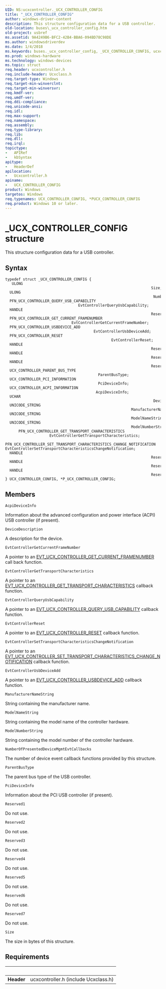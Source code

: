 ```yaml
---
UID: NS:ucxcontroller._UCX_CONTROLLER_CONFIG
title: "_UCX_CONTROLLER_CONFIG"
author: windows-driver-content
description: This structure configuration data for a USB controller.
old-location: buses\_ucx_controller_config.htm
old-project: usbref
ms.assetid: 9A4249B6-BFC2-42B4-BBA6-094BD78C98DE
ms.author: windowsdriverdev
ms.date: 1/4/2018
ms.keywords: buses._ucx_controller_config, _UCX_CONTROLLER_CONFIG, ucxcontroller/_UCX_CONTROLLER_CONFIG, UCX_CONTROLLER_CONFIG, P_UCX_CONTROLLER_CONFIG structure pointer [Buses], UCX_CONTROLLER_CONFIG structure [Buses], *PUCX_CONTROLLER_CONFIG, P_UCX_CONTROLLER_CONFIG, ucxcontroller/P_UCX_CONTROLLER_CONFIG
ms.prod: windows-hardware
ms.technology: windows-devices
ms.topic: struct
req.header: ucxcontroller.h
req.include-header: Ucxclass.h
req.target-type: Windows
req.target-min-winverclnt: 
req.target-min-winversvr: 
req.kmdf-ver: 
req.umdf-ver: 
req.ddi-compliance: 
req.unicode-ansi: 
req.idl: 
req.max-support: 
req.namespace: 
req.assembly: 
req.type-library: 
req.lib: 
req.dll: 
req.irql: 
topictype:
-	APIRef
-	kbSyntax
apitype:
-	HeaderDef
apilocation:
-	Ucxcontroller.h
apiname:
-	UCX_CONTROLLER_CONFIG
product: Windows
targetos: Windows
req.typenames: UCX_CONTROLLER_CONFIG, *PUCX_CONTROLLER_CONFIG
req.product: Windows 10 or later.
---
```


# _UCX_CONTROLLER_CONFIG structure
This structure configuration data for a USB controller.

## Syntax
````
typedef struct _UCX_CONTROLLER_CONFIG {
   ULONG                                                                   Size;
  ULONG                                                                    NumberOfPresentedDeviceMgmtEvtCallbacks;
  PFN_UCX_CONTROLLER_QUERY_USB_CAPABILITY                                  EvtControllerQueryUsbCapability;
  HANDLE                                                                   Reserved1;
  PFN_UCX_CONTROLLER_GET_CURRENT_FRAMENUMBER                               EvtControllerGetCurrentFrameNumber;
  PFN_UCX_CONTROLLER_USBDEVICE_ADD                                         EvtControllerUsbDeviceAdd;
  PFN_UCX_CONTROLLER_RESET                                                 EvtControllerReset;
  HANDLE                                                                   Reserved2;
  HANDLE                                                                   Reserved3;
  HANDLE                                                                   Reserved4;
  UCX_CONTROLLER_PARENT_BUS_TYPE                                           ParentBusType;
  UCX_CONTROLLER_PCI_INFORMATION                                           PciDeviceInfo;
  UCX_CONTROLLER_ACPI_INFORMATION                                          AcpiDeviceInfo;
  UCHAR                                                                    DeviceDescription[MAX_GENERIC_USB_CONTROLLER_NAME_SIZE];
  UNICODE_STRING                                                           ManufacturerNameString;
  UNICODE_STRING                                                           ModelNameString;
  UNICODE_STRING                                                           ModelNumberString;
      PFN_UCX_CONTROLLER_GET_TRANSPORT_CHARACTERISTICS                     EvtControllerGetTransportCharacteristics;
      PFN_UCX_CONTROLLER_SET_TRANSPORT_CHARACTERISTICS_CHANGE_NOTIFICATION EvtControllerSetTransportCharacteristicsChangeNotification;
  HANDLE                                                                   Reserved5;
  HANDLE                                                                   Reserved6;
  HANDLE                                                                   Reserved7;
} UCX_CONTROLLER_CONFIG, *P_UCX_CONTROLLER_CONFIG;
````

## Members


`AcpiDeviceInfo`

Information about the advanced configuration and power interface (ACPI) USB controller (if present).

`DeviceDescription`

A description for the device.

`EvtControllerGetCurrentFrameNumber`

A pointer to an <a href="..\ucxcontroller\nc-ucxcontroller-evt_ucx_controller_get_current_framenumber.md">EVT_UCX_CONTROLLER_GET_CURRENT_FRAMENUMBER</a> call back function.

`EvtControllerGetTransportCharacteristics`

A pointer to an <a href="..\ucxcontroller\nc-ucxcontroller-evt_ucx_controller_get_transport_characteristics.md">EVT_UCX_CONTROLLER_GET_TRANSPORT_CHARACTERISTICS</a> callback function.

`EvtControllerQueryUsbCapability`

A pointer to an <a href="..\ucxcontroller\nc-ucxcontroller-evt_ucx_controller_query_usb_capability.md">EVT_UCX_CONTROLLER_QUERY_USB_CAPABILITY</a> callback function.

`EvtControllerReset`

A pointer to an <a href="..\ucxcontroller\nc-ucxcontroller-evt_ucx_controller_reset.md">EVT_UCX_CONTROLLER_RESET</a> callback function.

`EvtControllerSetTransportCharacteristicsChangeNotification`

A pointer to an <a href="..\ucxcontroller\nc-ucxcontroller-evt_ucx_controller_set_transport_characteristics_change_notification.md">EVT_UCX_CONTROLLER_SET_TRANSPORT_CHARACTERISTICS_CHANGE_NOTIFICATION</a> callback function.

`EvtControllerUsbDeviceAdd`

A pointer to an <a href="..\ucxcontroller\nc-ucxcontroller-evt_ucx_controller_usbdevice_add.md">EVT_UCX_CONTROLLER_USBDEVICE_ADD</a> callback function.

`ManufacturerNameString`

String containing the manufacturer name.

`ModelNameString`

String containing the model name of the controller hardware.

`ModelNumberString`

String containing the model number of the controller hardware.

`NumberOfPresentedDeviceMgmtEvtCallbacks`

The number of device event callback functions provided by this structure.

`ParentBusType`

The parent bus type of the USB controller.

`PciDeviceInfo`

Information about the PCI USB controller (if present).

`Reserved1`

Do not use.

`Reserved2`

Do not use.

`Reserved3`

Do not use.

`Reserved4`

Do not use.

`Reserved5`

Do not use.

`Reserved6`

Do not use.

`Reserved7`

Do not use.

`Size`

The size in bytes of this structure.


## Requirements
| &nbsp; | &nbsp; |
| ---- |:---- |
| **Header** | ucxcontroller.h (include Ucxclass.h) |
